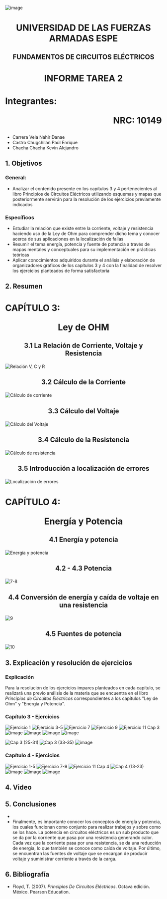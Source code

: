 ![image](https://user-images.githubusercontent.com/93786746/140656495-1e9017c5-1622-4145-a547-0ebbe5014f3d.png)
# <p align=center> UNIVERSIDAD DE LAS FUERZAS ARMADAS ESPE 
## <p align=center> FUNDAMENTOS DE CIRCUITOS ELÉCTRICOS
# <p align=center>  INFORME TAREA 2
# Integrantes: <p align=right> NRC: 10149
* Carrera Vela Nahir Danae
* Castro Chugchilan Paúl Enrique
* Chacha Chacha Kevin Alejandro
## 1. Objetivos
  ### General: 
  * Analizar el contenido presente en los capítulos 3 y 4 pertenecientes al libro Principios de Circuitos Eléctricos utilizando esquemas y mapas que posteriormente servirán para la resolución de los ejercicios previamente indicados
  ### Específicos
  * Estudiar la relación que existe entre la corriente, voltaje y resistencia haciendo uso de la Ley de Ohm para comprender dicho tema y conocer acerca de sus aplicaciones en la localización de fallas 
  * Resumir el tema energía, potencia y fuente de potencia a través de mapas mentales y conceptuales para su implementación en prácticas teóricas
  * Aplicar conocimientos adquiridos durante el análisis y elaboración de organizadores gráficos de los capítulos 3 y 4 con la finalidad de resolver los ejercicios planteados de forma satisfactoria
## 2. Resumen
  # CAPÍTULO 3: <p align=center> Ley de OHM
## <p align=center> 3.1 La Relación de Corriente, Voltaje y Resistencia
![Relación V, C y R](https://user-images.githubusercontent.com/93829976/141864827-fc3d5976-7860-47a8-bb6e-6dc41f4be089.jpeg)
## <p align=center> 3.2 Cálculo de la Corriente
![Cálculo de corriente](https://user-images.githubusercontent.com/93829976/141864855-7b0fe035-adf9-46da-af80-9f3c9aae8c63.jpeg)
## <p align=center> 3.3 Cálculo del Voltaje 
![Cálculo del Voltaje](https://user-images.githubusercontent.com/93829976/141864876-fe617f76-f296-4a58-9451-f166abe25fea.jpeg)
## <p align=center> 3.4 Cálculo de la Resistencia
![Cálculo de resistencia](https://user-images.githubusercontent.com/93786746/141857575-201a1fda-1c33-463f-9423-5fc757f19495.png)
## <p align=center> 3.5 Introducción a localización de errores
![Localización de errores](https://user-images.githubusercontent.com/93786746/141862615-b7b53b1d-c20a-4c68-a25e-ed0e1163d493.png)


  # CAPÍTULO 4: <p align=center> Energía y Potencia
## <p align=center> 4.1 Energía y potencia
![Energía y potencia](https://user-images.githubusercontent.com/93786746/141865931-7a89b302-4434-4eae-8171-3dd4416be7ec.png)
## <p align=center> 4.2 - 4.3 Potencia
![7-8](https://user-images.githubusercontent.com/93829962/141863822-6c0fe2fa-f62f-4620-9b3b-2e009c146c69.jpeg)
## <p align=center> 4.4 Conversión de energía y caída de voltaje en una resistencia
![9](https://user-images.githubusercontent.com/93829962/141863952-9d3f5d9f-1453-445c-bd88-942ee4022658.jpeg)
## <p align=center> 4.5 Fuentes de potencia 
![10](https://user-images.githubusercontent.com/93829962/141863986-7649c2c8-3a87-42ec-a62d-d77b2162acc6.jpeg)
  
## 3. Explicación y resolución de ejercicios
  ### Explicación
   Para la resolución de los ejercicios impares planteados en cada capítulo, se realizará una previo análisis de la materia que se encuentra en el libro _Principios de Circuitos Eléctricos_ correspondientes a los capítulos "Ley de Ohm" y "Energía y Potencia".
  ### Capítulo 3 - Ejercicios
![Ejercicio 1](https://user-images.githubusercontent.com/93829976/141876904-8eaeeaec-4fad-41dd-969c-2fcf21da568a.JPG)
![Ejercicio 3-5](https://user-images.githubusercontent.com/93829976/141876920-22506acd-eab0-4dfe-85b3-13a0073f3951.JPG)
![Ejercicio 7](https://user-images.githubusercontent.com/93829976/142295387-3fc3cee9-c798-467b-9437-b23e386ac338.JPG)
![Ejercicio 9](https://user-images.githubusercontent.com/93829976/142295399-ee71c875-e77d-4a90-9b73-f6c4150129ab.JPG)
![Ejercicio 11 Cap 3](https://user-images.githubusercontent.com/93829976/142295410-99cd3f70-69e7-4072-b3cb-1d8e5a029008.JPG)
![image](https://user-images.githubusercontent.com/93786746/141879379-76d1f461-fed5-4743-8158-f718110e11b3.png)
![image](https://user-images.githubusercontent.com/93786746/141879469-a18b6b1f-c87e-4a0d-bd5c-fa4ee33e81cb.png)
![image](https://user-images.githubusercontent.com/93786746/141879491-17d281e0-e185-478d-949f-561761b3bf8c.png)
![image](https://user-images.githubusercontent.com/93786746/141879534-dfa1a692-6f5b-461c-894d-710e143a1b63.png)

![Cap 3 (25-31)](https://user-images.githubusercontent.com/93829962/141873178-d9856687-ddc6-4d3a-80ec-6e5fceaca238.JPG)
![Cap 3 (33-35)](https://user-images.githubusercontent.com/93829962/141873205-a160278c-9096-4bf3-95af-959d7090a060.JPG)
![image](https://user-images.githubusercontent.com/93786746/142293251-c20d7fa0-044a-4d2e-abcb-864de19dae51.png)

  ### Capítulo 4 - Ejercicios
![Ejercicio 1-5](https://user-images.githubusercontent.com/93829976/141876942-f8ced617-f323-483a-9063-39bf4f98fc9c.JPG)
![Ejercicio 7-9](https://user-images.githubusercontent.com/93829976/142295609-fb8797ee-4ba9-41be-b1f7-95f4acef5ee9.JPG)
![Ejercicio 11 Cap 4](https://user-images.githubusercontent.com/93829976/142295624-4d5e766c-4267-405c-8d84-b67930edc573.JPG)
![Cap 4 (13-23)](https://user-images.githubusercontent.com/93829962/141873214-b8366442-fdc1-49b5-9c94-dee4984b460b.JPG)
![image](https://user-images.githubusercontent.com/93786746/141879663-5d0b22ea-a472-40cb-aae0-ae2aef331bfa.png)
![image](https://user-images.githubusercontent.com/93786746/142290439-503d799f-bd41-48e7-89e9-2a6f89852979.png) 
![image](https://user-images.githubusercontent.com/93786746/141879703-183c0b50-0b06-426e-9594-9a3ffaf443e0.png)



## 4. Video
 
## 5. Conclusiones
  *
  * Finalmente, es importante conocer los conceptos de energía y potencia, los cuales funcionan como conjunto para realizar trabajos y sobre como se los hace. La potencia en circuitos eléctricos es un sub producto que se da por la corriente que pasa por una resistencia generando calor. Cada vez que la corriente pasa por una resistencia, se da una reducción de energía, lo que también se conoce como caída de voltaje. Por último, se encuentran las fuentes de voltaje que se encargan de producir voltaje y suministrar corriente a través de la carga.
## 6. Bibliografía
  * Floyd, T. (2007). _Principios De Circuitos Eléctricos_. Octava edición. México. Pearson Education.
